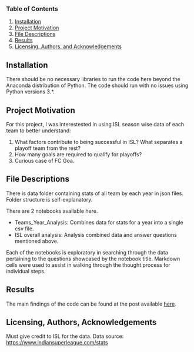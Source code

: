 ### Table of Contents

1. [Installation](#installation)
2. [Project Motivation](#motivation)
3. [File Descriptions](#files)
4. [Results](#results)
5. [Licensing, Authors, and Acknowledgements](#licensing)

## Installation <a name="installation"></a>

There should be no necessary libraries to run the code here beyond the Anaconda distribution of Python. The code should run with no issues using Python versions 3.\*.

## Project Motivation<a name="motivation"></a>

For this project, I was interestested in using ISL season wise data of each team to better understand:

1. What factors contribute to being successful in ISL? What separates a playoff team from the rest?
2. How many goals are required to qualify for playoffs?
3. Curious case of FC Goa.

## File Descriptions <a name="files"></a>

There is data folder containing stats of all team by each year in json files. Folder structure is self-explanatory.

There are 2 notebooks available here.

- Teams_Year_Analysis: Combines data for stats for a year into a single csv file.
- ISL overall analysis: Analysis combined data and answer questions mentioned above.

Each of the notebooks is exploratory in searching through the data pertaining to the questions showcased by the notebook title. Markdown cells were used to assist in walking through the thought process for individual steps.

## Results<a name="results"></a>

The main findings of the code can be found at the post available [here](https://pdoongarwal.medium.com/how-to-succeed-in-isl-2541bb4db98c).

## Licensing, Authors, Acknowledgements<a name="licensing"></a>

Must give credit to ISL for the data.
Data source: https://www.indiansuperleague.com/stats
